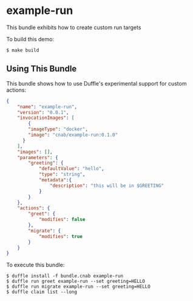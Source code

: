 # example-run

This bundle exhibits how to create custom run targets

To build this demo:

```
$ make build
```

## Using This Bundle

This bundle shows how to use Duffle's experimental support for custom actions:

```json
{
    "name": "example-run",
    "version": "0.0.1",
    "invocationImages": [
        {
        "imageType": "docker",
        "image": "cnab/example-run:0.1.0"
      }
    ],
    "images": [],
    "parameters": {
        "greeting": {
            "defaultValue": "hello",
            "type": "string",
            "metadata":{
                "description": "this will be in $GREETING"
            }
        }
    },
    "actions": {
        "greet": {
            "modifies": false
        },
        "migrate": {
            "modifies": true
        }
    }
}
```

To execute this bundle:

```console
$ duffle install -f bundle.cnab example-run
$ duffle run greet example-run --set greeting=HELLO
$ duffle run migrate example-run --set greeting=HELLO
$ duffle claim list --long
```